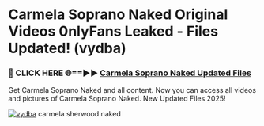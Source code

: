 # Carmela Soprano Naked Original Videos 0nlyFans Leaked - Files Updated! (vydba)

<h3>🔴 CLICK HERE 🌐==►► <a href="https://tinyurl.com/yckcrads" rel="nofollow">Carmela Soprano Naked Updated Files</a></h3>

Get Carmela Soprano Naked and all content. Now you can access all videos and pictures of Carmela Soprano Naked. New Updated Files 2025!

[![vydba](https://i.imgur.com/hpKpOFt.gif)](https://tinyurl.com/yckcrads)
carmela sherwood naked